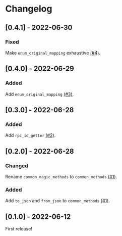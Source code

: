 # Changelog

## [0.4.1] - 2022-06-30

### Fixed

Make `enum_original_mapping` exhaustive [(#4)](https://github.com/kevinheavey/solders-macros/pull/4).

## [0.4.0] - 2022-06-29

### Added

Add `enum_original_mapping` [(#3)](https://github.com/kevinheavey/solders-macros/pull/3).

## [0.3.0] - 2022-06-28

### Added

Add `rpc_id_getter` [(#2)](https://github.com/kevinheavey/solders-macros/pull/2).

## [0.2.0] - 2022-06-28

### Changed

Rename `common_magic_methods` to `common_methods` [(#1)](https://github.com/kevinheavey/solders-macros/pull/1).

### Added

Add `to_json` and `from_json` to `common_methods` [(#1)](https://github.com/kevinheavey/solders-macros/pull/1).

## [0.1.0] - 2022-06-12

First release!
